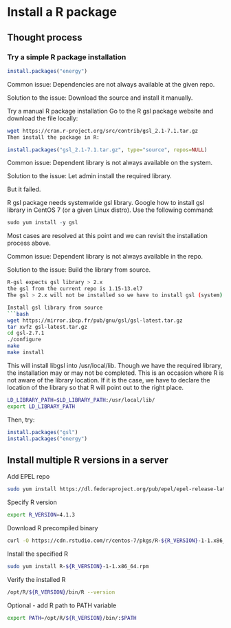 # Install a R package

## Thought process

### Try a simple R package installation

```r
install.packages("energy")
```
Common issue: Dependencies are not always available at the given repo.

Solution to the issue: Download the source and install it manually.

Try a manual R package installation
Go to the R gsl package website and download the file locally:

```bash
wget https://cran.r-project.org/src/contrib/gsl_2.1-7.1.tar.gz
Then install the package in R:
```

```r
install.packages("gsl_2.1-7.1.tar.gz", type="source", repos=NULL)
```
Common issue: Dependent library is not always available on the system.

Solution to the issue: Let admin install the required library.

But it failed.

R gsl package needs systemwide gsl library. Google how to install gsl library in CentOS 7 (or a given Linux distro). Use the following command:

```r
sudo yum install -y gsl
```
Most cases are resolved at this point and we can revisit the installation process above.

Common issue: Dependent library is not always available in the repo.

Solution to the issue: Build the library from source.
```bash
R-gsl expects gsl library > 2.x
the gsl from the current repo is 1.15-13.el7
The gsl > 2.x will not be installed so we have to install gsl (system) library manually.

Install gsl library from source
```bash
wget https://mirror.ibcp.fr/pub/gnu/gsl/gsl-latest.tar.gz
tar xvfz gsl-latest.tar.gz
cd gsl-2.7.1
./configure
make
make install
```
This will install libgsl into /usr/local/lib. Though we have the required library, the installation may or may not be completed. This is an occasion where R is not aware of the library location. If it is the case, we have to declare the location of the library so that R will point out to the right place.

```bash
LD_LIBRARY_PATH=$LD_LIBRARY_PATH:/usr/local/lib/
export LD_LIBRARY_PATH
```
Then, try:

```r
install.packages("gsl")
install.packages("energy")
```

## Install multiple R versions in a server
Add EPEL repo
```bash
sudo yum install https://dl.fedoraproject.org/pub/epel/epel-release-latest-7.noarch.rpm
```

Specify R version
```bash
export R_VERSION=4.1.3
```
Download R precompiled binary
```bash
curl -O https://cdn.rstudio.com/r/centos-7/pkgs/R-${R_VERSION}-1-1.x86_64.rpm
```
Install the specified R
```bash
sudo yum install R-${R_VERSION}-1-1.x86_64.rpm
```
Verify the installed R
```bash
/opt/R/${R_VERSION}/bin/R --version
```
Optional - add R path to PATH variable
```bash
export PATH=/opt/R/${R_VERSION}/bin/:$PATH
```
